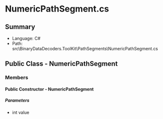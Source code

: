 ﻿# NumericPathSegment.cs

## Summary

* Language: C#
* Path: src\BinaryDataDecoders.ToolKit\PathSegments\NumericPathSegment.cs

## Public Class - NumericPathSegment

### Members

#### Public Constructor - NumericPathSegment

#####  Parameters

 - int value 


